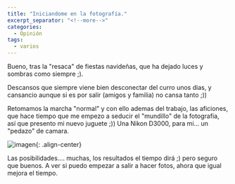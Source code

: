 ```yaml
---
title: "Iniciandome en la fotografía."
excerpt_separator: "<!--more-->"
categories:
  - Opinión
tags:
  - varios
---
```

Bueno, tras la "resaca" de fiestas navideñas, que ha dejado luces y sombras como siempre ;).

Descansos que siempre viene bien desconectar del curro unos dias, y cansancio aunque si es por salir (amigos y familia) no cansa tanto ;))
<!--more-->

Retomamos la marcha "normal" y con ello ademas del trabajo, las aficiones, que hace tiempo que me empezo a seducir el "mundillo" de la fotografia, así que presento mi nuevo juguete ;)) Una Nikon D3000, para mi... un "pedazo" de camara.

![imagen]({{'https://malambra.github.io/docs/images/D3000-2.JPG'|absolute_url}}){: .align-center}

Las posibilidades.... muchas, los resultados el tiempo dirá ;) pero seguro que buenos.
A ver si puedo empezar a salir a hacer fotos, ahora que igual mejora el tiempo.